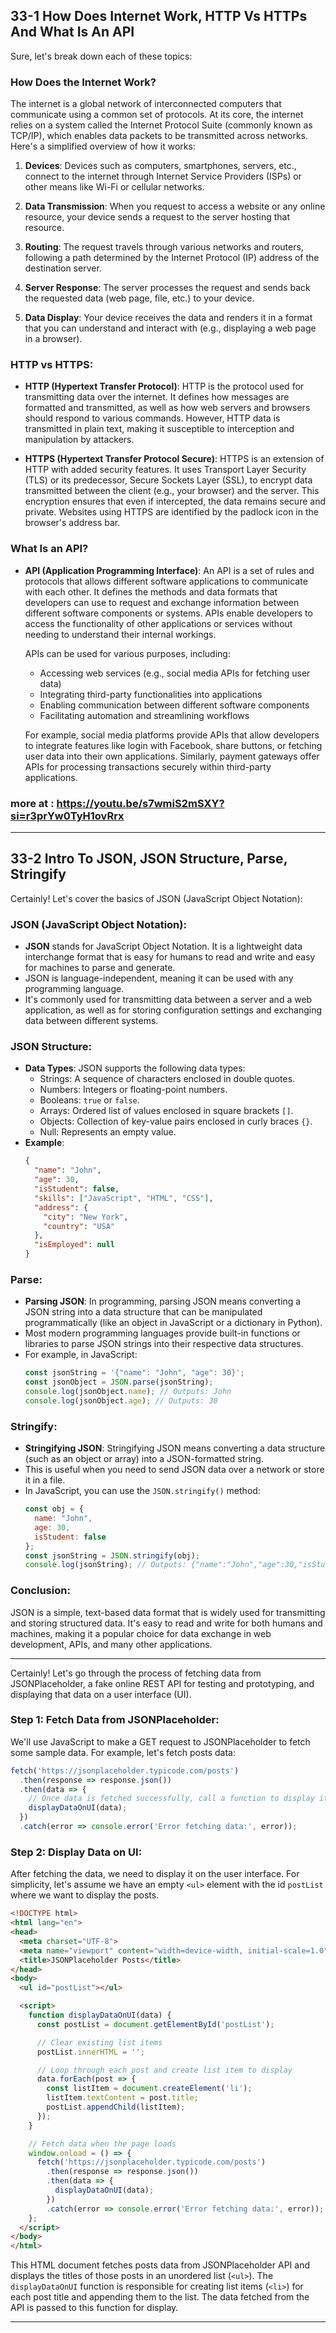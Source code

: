 ## 33-1 How Does Internet Work, HTTP Vs HTTPs And What Is An API

Sure, let's break down each of these topics:

### How Does the Internet Work?
The internet is a global network of interconnected computers that communicate using a common set of protocols. At its core, the internet relies on a system called the Internet Protocol Suite (commonly known as TCP/IP), which enables data packets to be transmitted across networks. Here's a simplified overview of how it works:

1. **Devices**: Devices such as computers, smartphones, servers, etc., connect to the internet through Internet Service Providers (ISPs) or other means like Wi-Fi or cellular networks.

2. **Data Transmission**: When you request to access a website or any online resource, your device sends a request to the server hosting that resource.

3. **Routing**: The request travels through various networks and routers, following a path determined by the Internet Protocol (IP) address of the destination server.

4. **Server Response**: The server processes the request and sends back the requested data (web page, file, etc.) to your device.

5. **Data Display**: Your device receives the data and renders it in a format that you can understand and interact with (e.g., displaying a web page in a browser).

### HTTP vs HTTPS:
- **HTTP (Hypertext Transfer Protocol)**: HTTP is the protocol used for transmitting data over the internet. It defines how messages are formatted and transmitted, as well as how web servers and browsers should respond to various commands. However, HTTP data is transmitted in plain text, making it susceptible to interception and manipulation by attackers.

- **HTTPS (Hypertext Transfer Protocol Secure)**: HTTPS is an extension of HTTP with added security features. It uses Transport Layer Security (TLS) or its predecessor, Secure Sockets Layer (SSL), to encrypt data transmitted between the client (e.g., your browser) and the server. This encryption ensures that even if intercepted, the data remains secure and private. Websites using HTTPS are identified by the padlock icon in the browser's address bar.

### What Is an API?
- **API (Application Programming Interface)**: An API is a set of rules and protocols that allows different software applications to communicate with each other. It defines the methods and data formats that developers can use to request and exchange information between different software components or systems. APIs enable developers to access the functionality of other applications or services without needing to understand their internal workings.

   APIs can be used for various purposes, including:
   - Accessing web services (e.g., social media APIs for fetching user data)
   - Integrating third-party functionalities into applications
   - Enabling communication between different software components
   - Facilitating automation and streamlining workflows
   
   For example, social media platforms provide APIs that allow developers to integrate features like login with Facebook, share buttons, or fetching user data into their own applications. Similarly, payment gateways offer APIs for processing transactions securely within third-party applications.

### more at : https://youtu.be/s7wmiS2mSXY?si=r3prYw0TyH1ovRrx

   ---

## 33-2 Intro To JSON, JSON Structure, Parse, Stringify

Certainly! Let's cover the basics of JSON (JavaScript Object Notation):

### JSON (JavaScript Object Notation):
- **JSON** stands for JavaScript Object Notation. It is a lightweight data interchange format that is easy for humans to read and write and easy for machines to parse and generate.
- JSON is language-independent, meaning it can be used with any programming language.
- It's commonly used for transmitting data between a server and a web application, as well as for storing configuration settings and exchanging data between different systems.

### JSON Structure:
- **Data Types**: JSON supports the following data types:
  - Strings: A sequence of characters enclosed in double quotes.
  - Numbers: Integers or floating-point numbers.
  - Booleans: `true` or `false`.
  - Arrays: Ordered list of values enclosed in square brackets `[]`.
  - Objects: Collection of key-value pairs enclosed in curly braces `{}`.
  - Null: Represents an empty value.
- **Example**:
  ```json
  {
    "name": "John",
    "age": 30,
    "isStudent": false,
    "skills": ["JavaScript", "HTML", "CSS"],
    "address": {
      "city": "New York",
      "country": "USA"
    },
    "isEmployed": null
  }
  ```

### Parse:
- **Parsing JSON**: In programming, parsing JSON means converting a JSON string into a data structure that can be manipulated programmatically (like an object in JavaScript or a dictionary in Python).
- Most modern programming languages provide built-in functions or libraries to parse JSON strings into their respective data structures.
- For example, in JavaScript:
  ```javascript
  const jsonString = '{"name": "John", "age": 30}';
  const jsonObject = JSON.parse(jsonString);
  console.log(jsonObject.name); // Outputs: John
  console.log(jsonObject.age); // Outputs: 30
  ```

### Stringify:
- **Stringifying JSON**: Stringifying JSON means converting a data structure (such as an object or array) into a JSON-formatted string.
- This is useful when you need to send JSON data over a network or store it in a file.
- In JavaScript, you can use the `JSON.stringify()` method:
  ```javascript
  const obj = {
    name: "John",
    age: 30,
    isStudent: false
  };
  const jsonString = JSON.stringify(obj);
  console.log(jsonString); // Outputs: {"name":"John","age":30,"isStudent":false}
  ```

### Conclusion:
JSON is a simple, text-based data format that is widely used for transmitting and storing structured data. It's easy to read and write for both humans and machines, making it a popular choice for data exchange in web development, APIs, and many other applications.

---

Certainly! Let's go through the process of fetching data from JSONPlaceholder, a fake online REST API for testing and prototyping, and displaying that data on a user interface (UI). 

### Step 1: Fetch Data from JSONPlaceholder:
We'll use JavaScript to make a GET request to JSONPlaceholder to fetch some sample data. For example, let's fetch posts data:

```javascript
fetch('https://jsonplaceholder.typicode.com/posts')
  .then(response => response.json())
  .then(data => {
    // Once data is fetched successfully, call a function to display it on UI
    displayDataOnUI(data);
  })
  .catch(error => console.error('Error fetching data:', error));
```

### Step 2: Display Data on UI:
After fetching the data, we need to display it on the user interface. For simplicity, let's assume we have an empty `<ul>` element with the id `postList` where we want to display the posts.

```html
<!DOCTYPE html>
<html lang="en">
<head>
  <meta charset="UTF-8">
  <meta name="viewport" content="width=device-width, initial-scale=1.0">
  <title>JSONPlaceholder Posts</title>
</head>
<body>
  <ul id="postList"></ul>

  <script>
    function displayDataOnUI(data) {
      const postList = document.getElementById('postList');

      // Clear existing list items
      postList.innerHTML = '';

      // Loop through each post and create list item to display
      data.forEach(post => {
        const listItem = document.createElement('li');
        listItem.textContent = post.title;
        postList.appendChild(listItem);
      });
    }

    // Fetch data when the page loads
    window.onload = () => {
      fetch('https://jsonplaceholder.typicode.com/posts')
        .then(response => response.json())
        .then(data => {
          displayDataOnUI(data);
        })
        .catch(error => console.error('Error fetching data:', error));
    };
  </script>
</body>
</html>
```

This HTML document fetches posts data from JSONPlaceholder API and displays the titles of those posts in an unordered list (`<ul>`). The `displayDataOnUI` function is responsible for creating list items (`<li>`) for each post title and appending them to the list. The data fetched from the API is passed to this function for display.

---

